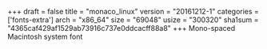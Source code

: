 +++
draft = false
title = "monaco_linux"
version = "20161212-1"
categories = ['fonts-extra']
arch = "x86_64"
size = "69048"
usize = "300320"
sha1sum = "4365caf429af1529ab73916c737e0ddcacff88a8"
+++
Mono-spaced Macintosh system font